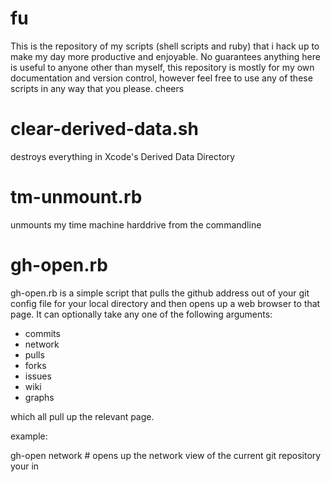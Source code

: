 # fu

This is the repository of my scripts (shell scripts and ruby) that i hack up to make my day more productive and enjoyable. No guarantees anything here is useful to anyone other than myself, this repository is mostly for my own documentation and version control, however feel free to use any of these scripts in any way that you please. cheers

# clear-derived-data.sh

destroys everything in Xcode's Derived Data Directory

# tm-unmount.rb

unmounts my time machine harddrive from the commandline

# gh-open.rb

gh-open.rb is a simple script that pulls the github address out of your git config file for your local directory and then opens up a web browser to that page. It can optionally take any one of the following arguments:

- commits
- network
- pulls
- forks
- issues
- wiki
- graphs

which all pull up the relevant page. 

example:

gh-open network # opens up the network view of the current git repository your in
